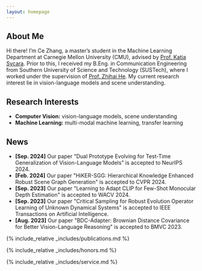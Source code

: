 ```yaml
---
layout: homepage
---
```


## About Me

Hi there! I’m Ce Zhang, a master’s student in the Machine Learning Department at Carnegie Mellon University (CMU), advised by [Prof. Katia Sycara](https://www.cs.cmu.edu/~sycara/). Prior to this, I received my B.Eng. in Communication Engineering from Southern University of Science and Technology (SUSTech), where I worked under the supervision of [Prof. Zhihai He](https://www.sustech.edu.cn/en/faculties/zhihaihe.html). My current research interest lie in vision-language models and scene understanding.

## Research Interests

- **Computer Vision:** vision-language models, scene understanding
- **Machine Learning:** multi-modal machine learning, transfer learning

## News

- **[Sep. 2024]** Our paper "Dual Prototype Evolving for Test-Time Generalization of Vision-Language Models" is accepted to NeurIPS 2024.
- **[Feb. 2024]** Our paper "HiKER-SGG: Hierarchical Knowledge Enhanced Robust Scene Graph Generation" is accepted to CVPR 2024.
- **[Sep. 2023]** Our paper "Learning to Adapt CLIP for Few-Shot Monocular Depth Estimation" is accepted to WACV 2024.
- **[Sep. 2023]** Our paper "Critical Sampling for Robust Evolution Operator Learning of Unknown Dynamical Systems" is accepted to IEEE Transactions on Artificial Intelligence.
- **[Aug. 2023]** Our paper "BDC-Adapter: Brownian Distance Covariance for Better Vision-Language Reasoning" is accepted to BMVC 2023.

{% include_relative _includes/publications.md %}

{% include_relative _includes/honors.md %}

{% include_relative _includes/service.md %}
